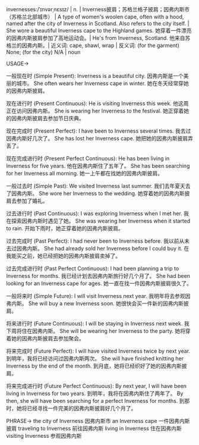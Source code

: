 invernesses:/ˈɪnvərˌnɛsɪz/ | n. | Inverness披肩；苏格兰格子披肩；因弗内斯市（苏格兰北部城市） | A type of women's woolen cape, often with a hood, named after the city of Inverness in Scotland. Also refers to the city itself. | She wore a beautiful Inverness cape to the Highland games. 她穿着一件漂亮的因弗内斯披肩参加了高地运动会。|  He's from Inverness, Scotland. 他来自苏格兰的因弗内斯。| 近义词: cape, shawl, wrap | 反义词: (for the garment) None; (for the city)  N/A | noun

USAGE->

一般现在时 (Simple Present):
Inverness is a beautiful city. 因弗内斯是一个美丽的城市。
She often wears her Inverness cape in winter.  她在冬天经常穿她的因弗内斯披肩。

现在进行时 (Present Continuous):
He is visiting Inverness this week. 他这周正在访问因弗内斯。
She is wearing her Inverness to the festival. 她正穿着她的因弗内斯披肩去参加节日庆典。

现在完成时 (Present Perfect):
I have been to Inverness several times. 我去过因弗内斯好几次了。
She has lost her Inverness cape. 她把她的因弗内斯披肩弄丢了。

现在完成进行时 (Present Perfect Continuous):
He has been living in Inverness for five years. 他在因弗内斯住了五年了。
She has been searching for her Inverness all morning. 她一上午都在找她的因弗内斯披肩。

一般过去时 (Simple Past):
We visited Inverness last summer. 我们去年夏天去了因弗内斯。
She wore her Inverness to the wedding. 她穿着她的因弗内斯披肩去参加了婚礼。

过去进行时 (Past Continuous):
I was exploring Inverness when I met her. 我在探索因弗内斯时遇见了她。
She was wearing her Inverness when it started to rain.  开始下雨时，她正穿着她的因弗内斯披肩。

过去完成时 (Past Perfect):
I had never been to Inverness before. 我以前从未去过因弗内斯。
She had already sold her Inverness before I could buy it.  在我能买之前，她已经把她的因弗内斯披肩卖掉了。

过去完成进行时 (Past Perfect Continuous):
I had been planning a trip to Inverness for months. 我已经计划去因弗内斯旅行好几个月了。
She had been looking for an Inverness cape for ages. 她一直在找一件因弗内斯披肩很久了。

一般将来时 (Simple Future):
I will visit Inverness next year. 我明年将去参观因弗内斯。
She will buy a new Inverness soon. 她很快会买一件新的因弗内斯披肩。

将来进行时 (Future Continuous):
I will be staying in Inverness next week. 我下周将住在因弗内斯。
She will be wearing her Inverness to the party.  她将穿着她的因弗内斯披肩去参加聚会。

将来完成时 (Future Perfect):
I will have visited Inverness twice by next year. 到明年，我将已经访问过因弗内斯两次。
She will have finished knitting her Inverness by the end of the month. 到月底，她将已经织好了她的因弗内斯披肩。

将来完成进行时 (Future Perfect Continuous):
By next year, I will have been living in Inverness for two years. 到明年，我将在因弗内斯住了两年了。
By then, she will have been searching for a perfect Inverness for months. 到那时，她将已经寻找一件完美的因弗内斯披肩好几个月了。

PHRASE->
the city of Inverness  因弗内斯市
an Inverness cape  一件因弗内斯披肩
traveling to Inverness  前往因弗内斯
living in Inverness  住在因弗内斯
visiting Inverness  参观因弗内斯
